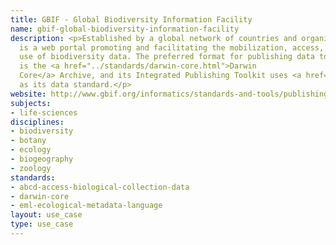 ```yaml
---
title: GBIF - Global Biodiversity Information Facility
name: gbif-global-biodiversity-information-facility
description: <p>Established by a global network of countries and organizations, GBIF
  is a web portal promoting and facilitating the mobilization, access, discovery and
  use of biodiversity data. The preferred format for publishing data to the GBIF network
  is the <a href="../standards/darwin-core.html">Darwin
  Core</a> Archive, and its Integrated Publishing Toolkit uses <a href="../standards/eml-ecological-metadata-language.html">EML</a>
  as its data standard.</p>
website: http://www.gbif.org/informatics/standards-and-tools/publishing-data/data-standards/
subjects:
- life-sciences
disciplines:
- biodiversity
- botany
- ecology
- biogeography
- zoology
standards:
- abcd-access-biological-collection-data
- darwin-core
- eml-ecological-metadata-language
layout: use_case
type: use_case
---
```



